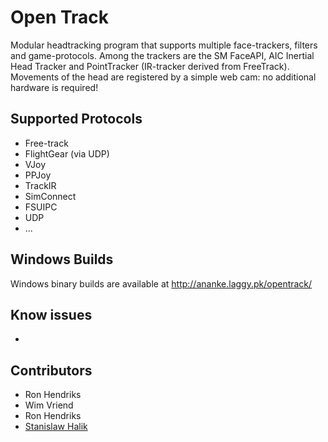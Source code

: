 Open Track
===========

Modular headtracking program that supports multiple face-trackers, filters and game-protocols. Among the trackers are the SM FaceAPI, AIC Inertial Head Tracker and PointTracker (IR-tracker derived from FreeTrack). Movements of the head are registered by a simple web cam: no additional hardware is required! 



Supported Protocols
---------------------

* Free-track
* FlightGear (via UDP)
* VJoy
* PPJoy
* TrackIR
* SimConnect
* FSUIPC
* UDP
* ...

Windows Builds
------------------

Windows binary builds are available at <http://ananke.laggy.pk/opentrack/>


Know issues
----------------

* 


Contributors
-------------------

* Ron Hendriks
* Wim Vriend
* Ron Hendriks
* [Stanislaw Halik](https://github.com/sthalik)


